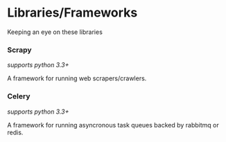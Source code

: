 # Libraries/Frameworks
Keeping an eye on these libraries

### Scrapy
*supports python 3.3+*

A framework for running web scrapers/crawlers.

### Celery
*supports python 3.3+*

A framework for running asyncronous task queues backed by rabbitmq or redis.




